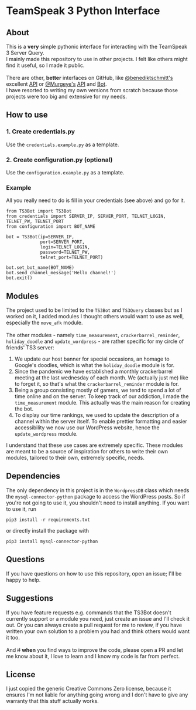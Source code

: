# TeamSpeak 3 Python Interface

## About

This is a **very** simple pythonic interface for interacting with the TeamSpeak 3 Server Query.
<br>
I mainly made this repository to use in other projects.
I felt like others might find it useful, so I made it public.
<br><br>
There are other, **better** interfaces on GitHub, like
<a href='https://github.com/benediktschmitt'>@benediktschmitt's</a> excellent
<a href='https://github.com/benediktschmitt/py-ts3/tree/v2'>API</a> or
<a href='https://github.com/Murgeye'>@Murgeye's</a>
<a href='https://github.com/Murgeye/teamspeak3-python-api'>API</a> and
<a href='https://github.com/Murgeye/teamspeak3-python-bot'>Bot</a>.
<br>
I have resorted to writing my own versions from scratch because those projects were too big and extensive for my needs.

## How to use

### 1. Create credentials.py

Use the `credentials.example.py` as a template.

### 2. Create configuration.py (optional)

Use the `configuration.example.py` as a template.

### Example

All you really need to do is fill in your credentials (see above) and go for it.

```
from TS3Bot import TS3Bot
from credentials import SERVER_IP, SERVER_PORT, TELNET_LOGIN, TELNET_PW, TELNET_PORT
from configuration import BOT_NAME

bot = TS3Bot(ip=SERVER_IP,
             port=SERVER_PORT,
             login=TELNET_LOGIN,
             password=TELNET_PW,
             telnet_port=TELNET_PORT)

bot.set_bot_name(BOT_NAME)
bot.send_channel_message('Hello channel!')
bot.exit()
```

## Modules
The project used to be limited to the `TS3Bot` and `TS3Query` classes but as I worked on it,
I added modules I thought others would want to use as well, especially the `move_afk` module.
<br><br>
The other modules - namely `time_measurement`, `crackerbarrel_reminder`, `holiday_doodle` and `update_wordpress` -
are rather specific for my circle of friends' TS3 server:
1. We update our host banner for special occasions, an homage to Google's doodles, which is what the `holiday_doodle`
module is for.
2. Since the pandemic we have established a monthly crackerbarrel meeting at the last wednesday of each month.
We (actually just me) like to forget it, so that's what the `crackerbarrel_reminder` module is for.
3. Being a group consisting mostly of gamers, we tend to spend a lot of time online and on the server.
To keep track of our addiction, I made the `time_measurement` module. This actually was the main reason for creating the bot.
4. To display our time rankings, we used to update the description of a channel within the server itself.
To enable prettier formatting and easier accessibility we now use our WordPress website, hence the `update_wordpress` module.

I understand that these use cases are extremely specific. These modules are meant to be a source of inspiration for
others to write their own modules, tailored to their own, extremely specific, needs.

## Dependencies

The only dependency in this project is in the `WordpressDB` class which needs the `mysql-connector-python` package to 
access the WordPress posts. So if you're not going to use it, you shouldn't need to install anything. 
If you want to use it, run
```
pip3 install -r requirements.txt
``` 
or directly install the package with
```
pip3 install mysql-connector-python
```



## Questions

If you have questions on how to use this repository, open an issue; I'll be happy to help.

## Suggestions

If you have feature requests e.g. commands that the TS3Bot doesn't currently support or a module you need,
just create an issue and I'll check it out. Or you can always create a pull request for me to review, if you
have written your own solution to a problem you had and think others would want it too.
<br><br>
And ~~if~~ **when** you find ways to improve the code, please open a PR and let me know about it, 
I love to learn and I know my code is far from perfect.

## License

I just copied the generic Creative Commons Zero license, because it ensures I'm not liable for anything going wrong
and I don't have to give any warranty that this stuff actually works.
